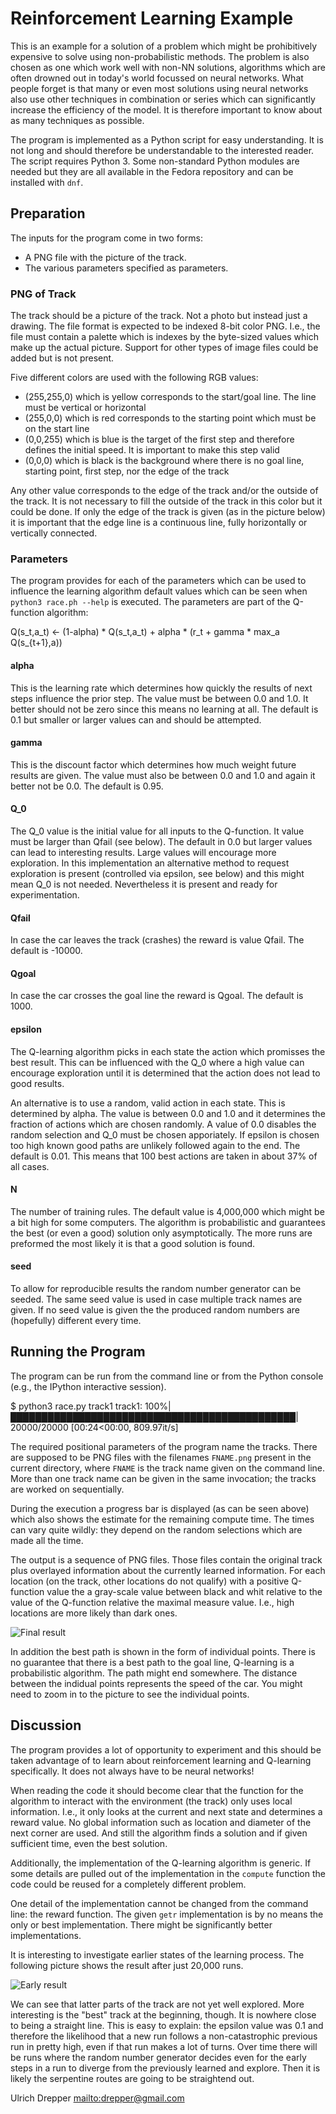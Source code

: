 Reinforcement Learning Example
==============================

This is an example for a solution of a problem which might be prohibitively expensive to solve using non-probabilistic methods.  The problem is also chosen as one which work well with non-NN solutions, algorithms which are often drowned out in today's world focussed on neural networks.  What people forget is that many or even most solutions using neural networks also use other techniques in combination or series which can significantly increase the efficiency of the model.  It is therefore important to know about as many techniques as possible.

The program is implemented as a Python script for easy understanding.  It is not long and should therefore be understandable to the interested reader.  The script requires Python 3.  Some non-standard Python modules are needed but they are all available in the Fedora repository and can be installed with `dnf`.

Preparation
-----------

The inputs for the program come in two forms:
*   A PNG file with the picture of the track.
*   The various parameters specified as parameters.

### PNG of Track ###

The track should be a picture of the track.  Not a photo but instead just a drawing.  The file format is expected to be indexed 8-bit color PNG.  I.e., the file must contain a palette which is indexes by the byte-sized values which make up the actual picture.  Support for other types of image files could be added but is not present.

Five different colors are used with the following RGB values:
*   (255,255,0) which is yellow corresponds to the start/goal line.  The line must be vertical or horizontal
*   (255,0,0) which is red corresponds to the starting point which must be on the start line
*   (0,0,255) which is blue is the target of the first step and therefore defines the initial speed.  It is important to make this step valid
*   (0,0,0) which is black is the background where there is no goal line, starting point, first step, nor the edge of the track

Any other value corresponds to the edge of the track and/or the outside of the track.  It is not necessary to fill the outside of the track in this color but it could be done.  If only the edge of the track is given (as in the picture below) it is important that the edge line is a continuous line, fully horizontally or vertically connected.

### Parameters ###

The program provides for each of the parameters which can be used to influence the learning algorithm default values which can be seen when `python3 race.ph --help` is executed.  The parameters are part of the Q-function algorithm:

Q(s_t,a_t) <- (1-alpha) * Q(s_t,a_t) + alpha * (r_t + gamma * max_a Q(s_{t+1},a))


#### alpha ####

This is the learning rate which determines how quickly the results of next steps influence the prior step.  The value must be between 0.0 and 1.0.  It better should not be zero since this means no learning at all.  The default is 0.1 but smaller or larger values can and should be attempted.

#### gamma ####

This is the discount factor which determines how much weight future results are given.  The value must also be between 0.0 and 1.0 and again it better not be 0.0.  The default is 0.95.

#### Q_0 ####

The Q_0 value is the initial value for all inputs to the Q-function.  It value must be larger than Qfail (see below).  The default in 0.0 but larger values can lead to interesting results.  Large values will encourage more exploration.  In this implementation an alternative method to request exploration is present (controlled via epsilon, see below) and this might mean Q_0 is not needed.  Nevertheless it is present and ready for experimentation.

#### Qfail ####

In case the car leaves the track (crashes) the reward is value Qfail.  The default is -10000.

#### Qgoal ####

In case the car crosses the goal line the reward is Qgoal.  The default is 1000.

#### epsilon ####

The Q-learning algorithm picks in each state the action which promisses the best result.  This can be influenced with the Q_0 where a high value can encourage exploration until it is determined that the action does not lead to good results.

An alternative is to use a random, valid action in each state.  This is determined by alpha.  The value is between 0.0 and 1.0 and it determines the fraction of actions which are chosen randomly.  A value of 0.0 disables the random selection and Q_0 must be chosen apporiately.  If epsilon is chosen too high known good paths are unlikely followed again to the end.  The default is 0.01.  This means that 100 best actions are taken in about 37% of all cases.

#### N ####

The number of training rules.  The default value is 4,000,000 which might be a bit high for some computers.  The algorithm is probabilistic and guarantees the best (or even a good) solution only asymptotically.  The more runs are preformed the most likely it is that a good solution is found.

#### seed ####

To allow for reproducible results the random number generator can be seeded.  The same seed value is used in case multiple track names are given.  If no seed value is given the the produced random numbers are (hopefully) different every time.

Running the Program
-------------------

The program can be run from the command line or from the Python console (e.g., the IPython interactive session).

  $ python3 race.py track1
  track1: 100%|██████████████████████████████████████████████| 20000/20000 [00:24<00:00, 809.97it/s]

The required positional parameters of the program name the tracks.  There are supposed to be PNG files with the filenames `FNAME.png` present in the current directory, where `FNAME` is the track name given on the command line.  More than one track name can be given in the same invocation; the tracks are worked on sequentially.

During the execution a progress bar is displayed (as can be seen above) which also shows the estimate for the remaining compute time.  The times can vary quite wildly: they depend on the random selections which are made all the time.

The output is a sequence of PNG files.  Those files contain the original track plus overlayed information about the currently learned information.  For each location (on the track, other locations do not qualify) with a positive Q-function value the a gray-scale value between black and whit relative to the value of the Q-function relative the maximal measure value.  I.e., high locations are more likely than dark ones.

![Final result](doc-sol-final.png)

In addition the best path is shown in the form of individual points.  There is no guarantee that there is a best path to the goal line, Q-learning is a probabilistic algorithm.  The path might end somewhere.  The distance between the indidual points represents the speed of the car.  You might need to zoom in to the picture to see the individual points.

Discussion
----------

The program provides a lot of opportunity to experiment and this should be taken advantage of to learn about reinforcement learning and Q-learning specifically.  It does not always have to be neural networks!

When reading the code it should become clear that the function for the algorithm to interact with the environment (the track) only uses local information.  I.e., it only looks at the current and next state and determines a reward value.  No global information such as location and diameter of the next corner are used.  And still the algorithm finds a solution and if given sufficient time, even the best solution.

Additionally, the implementation of the Q-learning algorithm is generic.  If some details are pulled out of the implementation in the `compute` function the code could be reused for a completely different problem.

One detail of the implementation cannot be changed from the command line: the reward function.  The given `getr` implementation is by no means the only or best implementation.  There might be significantly better implementations.

It is interesting to investigate earlier states of the learning process.  The following picture shows the result after just 20,000 runs.

![Early result](doc-sol-early.png)

We can see that latter parts of the track are not yet well explored.  More interesting is the "best" track at the beginning, though.  It is nowhere close to being a straight line.  This is easy to explain: the epsilon value was 0.1 and therefore the likelihood that a new run follows a non-catastrophic previous run in pretty high, even if that run makes a lot of turns.  Over time there will be runs where the random number generator decides even for the early steps in a run to diverge from the previously learned and explore.  Then it is likely the serpentine routes are going to be straightend out. 

Ulrich Drepper [mailto:drepper@gmail.com](<drepper@gmail.com>)